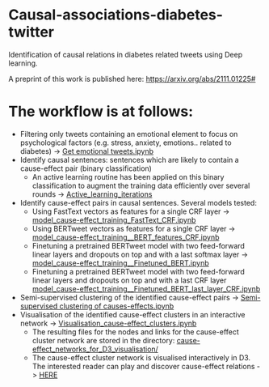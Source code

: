 # Causal-associations-diabetes-twitter



Identification of causal relations in diabetes related tweets using Deep learning.

A preprint of this work is published here: https://arxiv.org/abs/2111.01225#

# The workflow is at follows:
 - Filtering only tweets containing an emotional element to focus on psychological factors (e.g. stress, anxiety, emotions.. related to diabetes) -> [Get emotional tweets.ipynb](https://github.com/WDDS/Causal-associations-diabetes-twitter/blob/main/Get%20emotional%20tweets.ipynb)
 - Identify causal sentences: sentences which are likely to contain a cause-effect pair (binary classification)
   - An active learning routine has been applied on this binary classification to augment the training data efficiently over several rounds -> [Active_learning_iterations](https://github.com/WDDS/Causal-associations-diabetes-twitter/tree/main/Active_learning_iterations)
 - Identify cause-effect pairs in causal sentences. Several models tested:
   - Using FastText vectors as features for a single CRF layer -> [model_cause-effect_training_FastText_CRF.ipynb](https://github.com/WDDS/Causal-associations-diabetes-twitter/blob/main/model_cause-effect_training_FastText_CRF.ipynb)
   - Using BERTweet vectors as features for a single CRF layer -> [model_cause-effect_training__BERT_features_CRF.ipynb](https://github.com/WDDS/Causal-associations-diabetes-twitter/blob/main/model_cause-effect_training__BERT_features_CRF.ipynb)
   - Finetuning a pretrained BERTweet model with two feed-forward linear layers and dropouts on top and with a last softmax layer -> [model_cause-effect_training__Finetuned_BERT.ipynb](https://github.com/WDDS/Causal-associations-diabetes-twitter/blob/main/model_cause-effect_training__Finetuned_BERT.ipynb)
   - Finetuning a pretrained BERTweet model with two feed-forward linear layers and dropouts on top and with a last CRF layer [model_cause-effect_training__Finetuned_BERT_last_layer_CRF.ipynb](https://github.com/WDDS/Causal-associations-diabetes-twitter/blob/main/model_cause-effect_training__Finetuned_BERT_last_layer_CRF.ipynb)
 - Semi-supervised clustering of the identified cause-effect pairs -> [Semi-supervised clustering of causes-effects.ipynb](https://github.com/WDDS/Causal-associations-diabetes-twitter/blob/main/Semi-supervised%20clustering%20of%20causes-effects.ipynb)
 - Visualisation of the identified cause-effect clusters in an interactive network -> [Visualisation_cause-effect_clusters.ipynb](https://github.com/WDDS/Causal-associations-diabetes-twitter/blob/main/Visualisation_cause-effect_clusters.ipynb)
    - The resulting files for the nodes and links for the cause-effect cluster network are stored in the directory: [cause-effect_networks_for_D3_visualisation/](https://github.com/WDDS/Causal-associations-diabetes-twitter/tree/main/cause-effect_networks_for_D3_visualisation)
    - The cause-effect cluster network is visualised interactively in D3. The interested reader can play and discover cause-effect relations -> [HERE](https://observablehq.com/@adahne/cause-and-effect-associations-in-diabetes-related-tweets)
